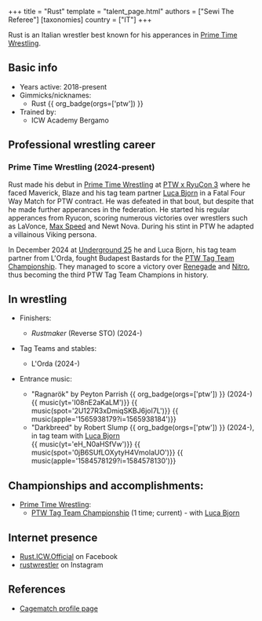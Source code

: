 +++
title = "Rust"
template = "talent_page.html"
authors = ["Sewi The Referee"]
[taxonomies]
country = ["IT"]
+++

Rust is an Italian wrestler best known for his apperances in [Prime Time Wrestling](@/o/ptw.md).

## Basic info

* Years active: 2018-present
* Gimmicks/nicknames:
  - Rust {{ org_badge(orgs=['ptw']) }}
* Trained by:
  - ICW Academy Bergamo

## Professional wrestling career

### Prime Time Wrestling (2024-present)

Rust made his debut in [Prime Time Wrestling](@/o/ptw.md) at [PTW x RyuCon 3](@/e/ptw/2024-07-07-ptw-x-ryucon.md) where he faced Maverick, Blaze and his tag team partner [Luca Bjorn](@/w/luca-bjorn.md) in a Fatal Four Way Match for PTW contract. He was defeated in that bout, but despite that he made further apperances in the federation. He started his regular apperances from Ryucon, scoring numerous victories over wrestlers such as LaVonce, [Max Speed](@/w/max-speed.md) and Newt Nova. During his stint in PTW he adapted a villainous Viking persona.

In December 2024 at [Underground 25](@/e/ptw/2024-12-07-ptw-underground-25.md) he and Luca Bjorn, his tag team partner from L'Orda, fought Budapest Bastards for the [PTW Tag Team Championship](@/c/ptw-tag-team-championship.md). They managed to score a victory over [Renegade](@/w/renegade.md) and [Nitro](@/w/nitro.md), thus becoming the third PTW Tag Team Champions in history.

## In wrestling

* Finishers:
  - _Rustmaker_ (Reverse STO) (2024-) 

* Tag Teams and stables:
  - L'Orda (2024-)

* Entrance music:
  - "Ragnarök" by Peyton Parrish
 {{ org_badge(orgs=['ptw']) }} (2024-) <br>
 {{ music(yt='I08nE2aKaLM')}}
 {{ music(spot='2U127R3xDmiqSKBJ6joI7L')}}
 {{ music(apple='1565938179?i=1565938184')}}
  - "Darkbreed" by Robert Slump
 {{ org_badge(orgs=['ptw']) }} (2024-), in tag team with [Luca Bjorn](@/w/luca-bjorn.md) <br>
 {{ music(yt='eH_N0aHSfVw')}}
 {{ music(spot='0jB6SUfLOXytyH4VmolaUO')}}
 {{ music(apple='1584578129?i=1584578130')}}

## Championships and accomplishments:

* [Prime Time Wrestling](@/o/ptw.md):
  - [PTW Tag Team Championship](@/c/ptw-tag-team-championship.md) (1 time; current) - with [Luca Bjorn](@/w/luca-bjorn.md)

## Internet presence

* [Rust.ICW.Official](https://www.facebook.com/Rust.ICW.Official) on Facebook
* [rustwrestler](https://www.instagram.com/rustwrestler) on Instagram

## References

* [Cagematch profile page](https://www.cagematch.net/?id=2&nr=21918)
